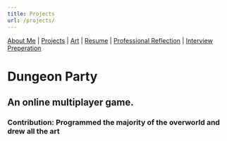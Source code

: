 ```yaml
---
title: Projects
url: /projects/
---
```


[About Me](/index.md/) | [Projects](/Projects.md/) | [Art](/Art.md/) | [Resume](/Resume.md/) | [Professional Reflection](/Reflection.md/) | [Interview Preperation](/Interview.md/)

# Dungeon Party 
## An online multiplayer game.
### Contribution: Programmed the majority of the overworld and drew all the art
